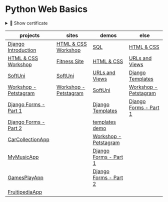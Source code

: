 # Python Web Basics

<details>
  <summary>👀 Show certificate</summary>
  
<a href="https://softuni.bg/certificates/details/177824/5ff0708e"><img width="500" src="https://github.com/MitkoVtori/Python-Web-Basics/assets/112943652/a54167fe-cc7e-46bd-86a3-b105137fc441"></a>
</details>


| projects | sites | demos | else |
| -------- | ----- | ----- | ---- |
| <a href="2.Django-Introduction">Django Introduction</a> | <a href="0.HTML & CSS Mini Course/Workshop">HTML & CSS Workshop</a> | <a href="1.PostgreSQL-Introduction/PostgreSQL.sql">SQL</a> | <a href="0.HTML & CSS Mini Course">HTML & CSS</a> |
| <a href="0.HTML & CSS Mini Course/Workshop">HTML & CSS Workshop</a> | <a href="0.HTML & CSS Mini Course/Introduction to CSS/01. Fitness Site">Fitness Site</a> | <a href="0.HTML & CSS Mini Course">HTML & CSS</a> | <a href="3.URLs and Views">URLs and Views</a> |
| <a href="4.SoftUni - Demo project">SoftUni</a> | <a href="4.SoftUni - Demo project">SoftUni</a> | <a href="3.URLs and Views">URLs and Views</a> | <a href="5.Django Templates">Django Templates</a> |
| <a href='7.Workshop'>Workshop - Petstagram</a> | <a href='7.Workshop'>Workshop - Petstagram</a> | <a href="4.SoftUni - Demo project">SoftUni</a> | <a href='7.Workshop'>Workshop - Petstagram</a> |
| <a href="8.Django Forms - Part 1">Django Forms - Part 1</a> | | <a href="5.Django Templates">Django Templates | <a href="8.Django Forms - Part 1">Django Forms - Part 1</a> |
| <a href="9.Django Forms - Part 2">Django Forms - Part 2</a> | | <a href="6.templates_practice_demo">templates demo</a> | |
| <a href="A.Exam Preparation/CarCollectionApp">CarCollectionApp</a> | | <a href='7.Workshop'>Workshop - Petstagram</a> | |
| <a href="A.Exam Preparation/MyMusicApp">MyMusicApp</a> | | <a href="8.Django Forms - Part 1">Django Forms - Part 1</a> | |
| <a href="A.Exam Preparation/GamesPlayApp">GamesPlayApp</a> | | <a href="9.Django Forms - Part 2">Django Forms - Part 2</a> | |
| <a href="Regular Exam">FruitipediaApp</a> | | | |
